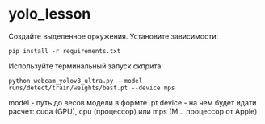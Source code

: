 # yolo_lesson

Создайте выделенное оркужения. 
Установите зависимости:

```
pip install -r requirements.txt
```

Используйте терминальный запуск скприта:

```
python webcam_yolov8_ultra.py --model runs/detect/train/weights/best.pt --device mps
```

model - путь до весов модели в формте .pt
device - на чем будет идати расчет: cuda (GPU), cpu (процессор) или mps (M... процессор от Apple)
